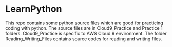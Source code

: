 # LearnPython
This repo contains some python source files which are good for practicing coding with python. The source files are in Cloud9_Practice and Practice 1 folders. Cloud9_Practice is specific to AWS Cloud 9 environment. 
The folder Reading_Writing_Files contains source codes for reading and writing files.

